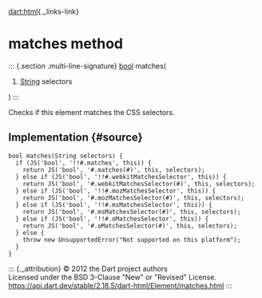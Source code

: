 [dart:html](../../dart-html/dart-html-library){._links-link}

matches method
==============

::: {.section .multi-line-signature}
[bool](../../dart-core/bool-class) matches(

1.  [String](../../dart-core/string-class) selectors

)
:::

Checks if this element matches the CSS selectors.

Implementation {#source}
--------------

``` {.language-dart data-language="dart"}
bool matches(String selectors) {
  if (JS('bool', '!!#.matches', this)) {
    return JS('bool', '#.matches(#)', this, selectors);
  } else if (JS('bool', '!!#.webkitMatchesSelector', this)) {
    return JS('bool', '#.webkitMatchesSelector(#)', this, selectors);
  } else if (JS('bool', '!!#.mozMatchesSelector', this)) {
    return JS('bool', '#.mozMatchesSelector(#)', this, selectors);
  } else if (JS('bool', '!!#.msMatchesSelector', this)) {
    return JS('bool', '#.msMatchesSelector(#)', this, selectors);
  } else if (JS('bool', '!!#.oMatchesSelector', this)) {
    return JS('bool', '#.oMatchesSelector(#)', this, selectors);
  } else {
    throw new UnsupportedError("Not supported on this platform");
  }
}
```

::: {._attribution}
© 2012 the Dart project authors\
Licensed under the BSD 3-Clause \"New\" or \"Revised\" License.\
<https://api.dart.dev/stable/2.18.5/dart-html/Element/matches.html>
:::
